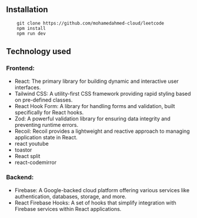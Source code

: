 ## Installation

```
    git clone https://github.com/mohamedahmed-cloud/leetcode
    npm install
    npm run dev
```

## Technology used

### Frontend:

- React: The primary library for building dynamic and interactive user interfaces.
- Tailwind CSS: A utility-first CSS framework providing rapid styling based on pre-defined classes.
- React Hook Form: A library for handling forms and validation, built specifically for React hooks.
- Zod: A powerful validation library for ensuring data integrity and preventing runtime errors.
- Recoil: Recoil provides a lightweight and reactive approach to managing application state in React.
- react youtube
- toastor
- React split
- react-codemirror

### Backend:

- Firebase: A Google-backed cloud platform offering various services like authentication, databases, storage, and more.
- React Firebase Hooks: A set of hooks that simplify integration with Firebase services within React applications.

